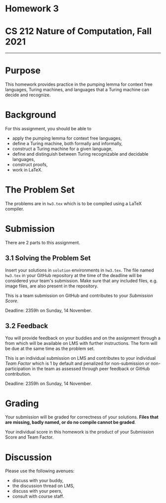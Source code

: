 # Homework 3
# CS 212 Nature of Computation, Fall 2021

---

# Purpose

This homework provides practice in the pumping lemma for context free languages, Turing machines, and languages that a Turing machine can decide and recognize.

# Background

For this assignment, you should be able to
- apply the pumping lemma for context free languages,
- define a Turing machine, both formally and informally,
- construct a Turing machine for a given language,
- define and distinguish between Turing recognizable and decidable languages,
- construct proofs,
- work in LaTeX.

# The Problem Set

The problems are in `hw3.tex` which is to be compiled using a LaTeX compiler.

# Submission

There are 2 parts to this assignment.

## 3.1 Solving the Problem Set

Insert your solutions in `solution` environments in `hw3.tex`. The file named `hw3.tex` in your GitHub repository at the time of the deadline will be considered your team's submission. Make sure that any included files, e.g. image files, are also present in the repository.

This is a team submission on GitHub and contributes to your _Submission Score_.

Deadline: 2359h on Sunday, 14 November.

## 3.2 Feedback

You will provide feedback on your buddies and on the assignment through a from which will be available on LMS with further instructions. The form will be due at the same time as the problem set.

This is an individual submission on LMS and contributes to your individual _Team Factor_ which is 1 by default and penalized for non-submission or non-participation in the team as assessed through peer feedback or GitHub contribution.

Deadline: 2359h on Sunday, 14 November.

# Grading

Your submission will be graded for correctness of your solutions. __Files that are missing, badly named, or do no compile cannot be graded__. 

Your individual score in this homework is the product of your Submission Score and Team Factor.

# Discussion

Please use the following avenues:

- discuss with your buddy,
- the discussion thread on LMS,
- discuss with your peers,
- consult with course staff.
